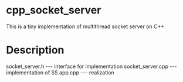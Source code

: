 # cpp_socket_server
This is a tiny implementation of multithread socket server on C++

# Description

socket_server.h   --- interface for implementation
socket_server.cpp --- implementation of SS
app.cpp           --- realization
